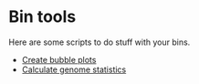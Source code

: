 # Bin tools

Here are some scripts to do stuff with your bins.

- [Create bubble plots](https://github.com/mirnavazquez/Bin_visualization/blob/main/R/Bubble_plot.R)
- [Calculate genome statistics](https://github.com/mirnavazquez/Bin_visualization/blob/main/R/2021_11_08-genome_stats.R)
